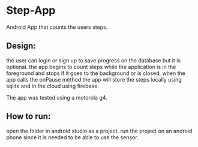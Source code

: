 # Step-App
Android App that counts the users steps.

## Design:
the user can login or sign up to save progress on the database but it is optional.
the app begins to count steps while the application is in the foreground and stops if it goes to the background or is closed.
when the app calls the onPause method the app will store the steps locally using sqlite and in the cloud using firebase.

The app was tested using a motorola g4.

## How to run:
open the folder in android studio as a project.
run the project on an android phone since it is needed to be able to use the sensor.
